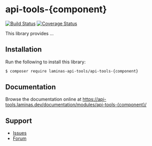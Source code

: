 # api-tools-{component}

[![Build Status](https://travis-ci.com/laminas-api-tools/api-tools-{component}.svg?branch=master)](https://travis-ci.com/laminas-api-tools/api-tools-{component})
[![Coverage Status](https://coveralls.io/repos/github/laminas-api-tools/api-tools-{component}/badge.svg?branch=master)](https://coveralls.io/github/laminas-api-tools/api-tools-{component}?branch=master)

This library provides …

## Installation

Run the following to install this library:

```bash
$ composer require laminas-api-tools/api-tools-{component}
```

## Documentation

Browse the documentation online at https://api-tools.laminas.dev/documentation/modules/api-tools-{component}/

## Support

* [Issues](https://github.com/laminas-api-tools/api-tools-{component}/issues/)
* [Forum](https://discourse.laminas.dev/)
